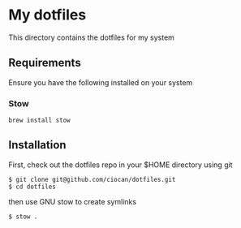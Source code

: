 # My dotfiles

This directory contains the dotfiles for my system

## Requirements

Ensure you have the following installed on your system

### Stow

```
brew install stow
```

## Installation

First, check out the dotfiles repo in your $HOME directory using git

```
$ git clone git@github.com/ciocan/dotfiles.git
$ cd dotfiles
```

then use GNU stow to create symlinks

```
$ stow .
```
